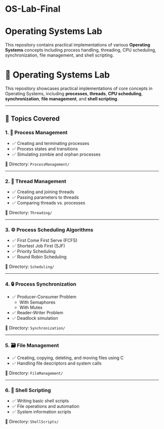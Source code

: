 # OS-Lab-Final
# Operating Systems Lab

This repository contains practical implementations of various **Operating Systems** concepts including process handling, threading, CPU scheduling, synchronization, file management, and shell scripting.
# 🧠 Operating Systems Lab

This repository showcases practical implementations of core concepts in Operating Systems, including **processes**, **threads**, **CPU scheduling**, **synchronization**, **file management**, and **shell scripting**.

---

## 📘 Topics Covered

### 1. 👤 Process Management
- ✅ Creating and terminating processes
- ✅ Process states and transitions
- ✅ Simulating zombie and orphan processes

📁 Directory: `ProcessManagement/`

---

### 2. 🧵 Thread Management
- ✅ Creating and joining threads
- ✅ Passing parameters to threads
- ✅ Comparing threads vs. processes

📁 Directory: `Threading/`

---

### 3. ⚙️ Process Scheduling Algorithms
- ✅ First Come First Serve (FCFS)
- ✅ Shortest Job First (SJF)
- ✅ Priority Scheduling
- ✅ Round Robin Scheduling

📁 Directory: `Scheduling/`

---

### 4. 🔒 Process Synchronization
- ✅ Producer-Consumer Problem
  - With Semaphores
  - With Mutex
- ✅ Reader-Writer Problem
- ✅ Deadlock simulation

📁 Directory: `Synchronization/`

---

### 5. 🗃️ File Management
- ✅ Creating, copying, deleting, and moving files using C
- ✅ Handling file descriptors and system calls

📁 Directory: `FileManagement/`

---

### 6. 🐚 Shell Scripting
- ✅ Writing basic shell scripts
- ✅ File operations and automation
- ✅ System information scripts

📁 Directory: `ShellScripts/`
